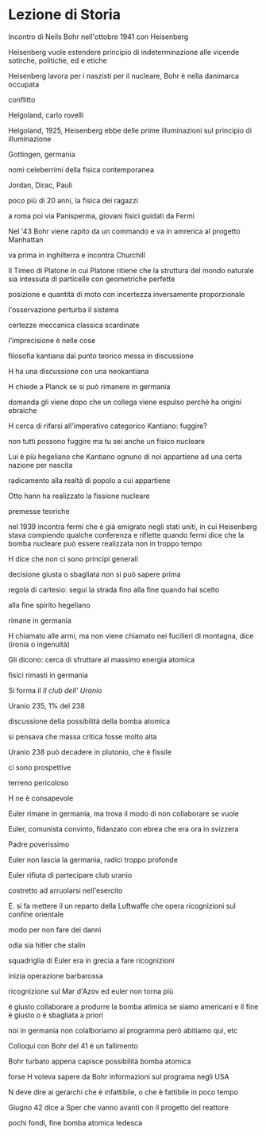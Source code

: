 # Lezione di Storia

Incontro di Neils Bohr nell'ottobre 1941 con Heisenberg

Heisenberg vuole estendere principio di indeterminazione alle vicende sotirche, politiche, ed e etiche 

Heisenberg lavora per i naszisti per il nucleare, Bohr è nella danimarca occupata

conflitto

Helgoland, carlo rovelli

Helgoland, 1925, Heisenberg ebbe delle prime illuminazioni sul principio di illuminazione

Gottingen, germania

nomi celeberrimi della fisica contemporanea

Jordan, Dirac, Pauli

poco più di 20 anni, la fisica dei ragazzi

a roma poi via Panisperma, giovani fisici guidati da Fermi

Nel '43 Bohr viene rapito da un commando e va in amrerica al progetto Manhattan

va prima in inghilterra e incontra Churchill

Il Timeo di Platone in cui Platone ritiene che la struttura del mondo naturale sia intessuta di particelle con geometriche perfette

posizione e quantità di moto con incertezza inversamente proporzionale


l'osservazione perturba il sistema

certezze meccanica classica scardinate

l'imprecisione è nelle cose


filosofia kantiana dal punto teorico messa in discussione

H ha una discussione con una neokantiana

H chiede a Planck se si può rimanere in germania

domanda gli viene dopo che un collega viene espulso perchè ha origini ebraiche

H cerca di rifarsi all'imperativo categorico Kantiano:
fuggire?

non tutti possono fuggire ma tu sei anche un fisico nucleare


Lui è più hegeliano che Kantiano
ognuno di noi appartiene ad una certa nazione per nascita

radicamento alla realtà di popolo a cui appartiene


Otto hann ha realizzato la fissione nucleare

premesse teoriche


nel 1939 incontra fermi che è già emigrato negli stati uniti, in cui Heisenberg stava compiendo qualche conferenza e riflette quando fermi dice che la bomba nucleare può essere realizzata non in troppo tempo

H dice che non ci sono principi generali

decisione giusta o sbagliata non si può 
sapere prima

regola di cartesio: segui la strada fino alla fine quando hai scelto

alla fine spirito hegeliano

rimane in germania

H chiamato alle armi, ma non viene chiamato nei fucilieri di montagna, dice (ironia o ingenuità)

Gli dicono: cerca di sfruttare al massimo energia atomica

fisici rimasti in germania

Si forma il _Il club dell' Uranio_

Uranio 235, 1% del 238

discussione della possibilità della bomba atomica

si pensava che massa critica fosse molto alta

Uranio 238 può decadere in plutonio, che è fissile

ci sono prospettive

terreno pericoloso

H ne è consapevole

Euler rimane in germania, ma trova il modo di non collaborare se vuole 


Euler, comunista convinto, fidanzato con ebrea che era ora in svizzera



Padre poverissimo

Euler non lascia la germania, radici troppo profonde

Euler rifiuta di partecipare club uranio


costretto ad arruolarsi nell'esercito

E. si fa mettere il un reparto della Luftwaffe che opera ricognizioni sul confine orientale

modo per non fare dei danni

odia sia hitler che stalin

squadriglia di Euler era in grecia a fare ricognizioni

inizia operazione barbarossa

ricognizione sul Mar d'Azov ed euler non torna più

è giusto collaborare a produrre la bomba atimica se siamo americani e il fine è giusto o è sbagliata a priori

noi in germania non colalboriamo al programma però abitiamo qui, etc


Colloqui con Bohr del 41 è un fallimento

Bohr turbato appena capisce possibilità bomba atomica

forse H voleva sapere da Bohr informazioni sul programa negli USA


N deve dire ai gerarchi che è infattibile, 
o che è fattibile in poco tempo


Giugno 42 dice a Sper che vanno avanti con il progetto del reattore

pochi fondi, fine bomba atomica tedesca
<!--stackedit_data:
eyJoaXN0b3J5IjpbNDY2OTY0MzkxLC03Mzc5MzczMTksLTE5OT
A5ODg5MTcsMTEzNjEzODUyXX0=
-->